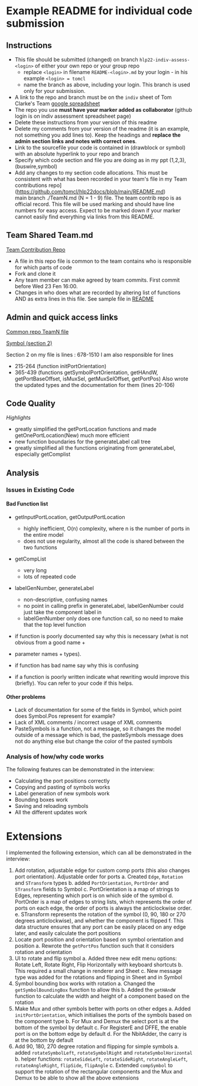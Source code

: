 # Example README for individual code submission

## Instructions

* This file should be submitted (changed) on branch `hlp22-indiv-assess-<login>` of either your own repo or your group repo
   * replace `<login>` in filename `README-<login>.md` by your login - in his example `<login> = tomcl`
   * name the branch as above, including your login. This branch is used only for your submission.
* A link to the repo and branch must be on the `indiv` sheet of Tom Clarke's Team [google spreadsheet](https://docs.google.com/spreadsheets/d/1prQ5usnpu36FgtbsMO8j6_mwbdd34haSMOQKN2OkLBA/edit?usp=sharing)
* The repo you use **must have your marker added as collaborator** (github login is on indiv assessment spreadsheet page)
* Delete these instructions from your version of this readme
* Delete my comments from your version of the readme (it is an example, not something you add lines to). 
Keep the headings and **replace the admin section links and notes with correct ones**.
* Link to the sourcefile your code is contained in (drawblock or symbol) with an absolute hyperlink 
to your repo and branch
* Specify which code section and file you are doing as in my ppt (1,2,3), (buswire,symbol)
* Add any changes to my section code allocations. This must be consistent with what has been 
recorded in your team's file in my Team contributions repo](https://github.com/tomcl/hlp22docs/blob/main/README.md)  
main branch ./TeamN.md (N = 1 - 9) file. The team contrib repo is as official record. This file will be 
used marking and should have line numbers for easy access. Expect to be marked down if your marker
cannot easily find everything via links from this README.

## Team Shared Team.md

[Team Contribution Repo](https://github.com/tomcl/hlp22docs/blob/main/README.md)

* A file in this repo file is common to the team contains who is responsible for which parts of code
* Fork and clone it
* Any team member can make agreed by team commits. First commit before Wed 23 Fen 16:00. 
* Changes in who does what are recorded by altering list of functions AND 
as extra lines in this file. See sample file in [README](https://github.com/tomcl/hlp22docs/blob/main/README.md)

## Admin and quick access links

[Common repo TeamN file](https://github.com/tomcl/hlp22docs/blob/main/Team9.md)

[Symbol (section 2)](src/renderer/drawblock/symbol.fs)

Section 2 on my file is lines : 678-1510
I am also responsible for lines 
* 215-264 (function initPortOrientation)
* 365-439 (functions getSymbolPortOrientation, getHAndW, getPortBaseOffset, isMuxSel, getMuxSelOffset, getPortPos)
Also wrote the updated types and the documentation for them (lines 20-106)






## Code Quality

*Highlights*

* greatly simplified the getPortLocation functions and made getOnePortLocation(New) much more efficient
* new function boundaries for the generateLabel call tree
* greatly simplified all the functions originating from generateLabel, especially getComplist


## Analysis

### Issues in Existing Code

#### Bad Function list

* getInputPortLocation, getOutputPortLocation 
    * highly inefficient, O(n) complexity, where n is the number of ports in the entire model
    * does not use regularity, almost all the code is shared between the two functions
* getCompList
    * very long
    * lots of repeated code
* labelGenNumber, generateLabel
    * non-descriptive, confusing names
    * no point in calling prefix in generateLabel, labelGenNumber could just take the component label in
    * labelGenNumber only does one function call, so no need to make that the top level function

* if function is poorly documented say why this is necessary (what is not obvious from a good name + 
* parameter names + types).
* if function has bad name say why this is confusing
* if a function is poorly written indicate what rewriting would improve this (briefly). You can 
refer to your code if this helps.

#### Other problems

* Lack of documentation for some of the fields in Symbol, which point does Symbol.Pos represent for example?
* Lack of XML comments / incorrect usage of XML comments
* PasteSymbols is a function, not a message, so it changes the model outside of a message which is bad, the pasteSymbols message does not do anything else but change the color of the pasted symbols

### Analysis of how/why code works

The following features can be demonstrated in the interview:

* Calculating the port positions correctly
* Copying and pasting of symbols works
* Label generation of new symbols work
* Bounding boxes work
* Saving and reloading symbols
* All the different updates work

# Extensions

I implemented the following extension, which can all be demonstrated in the interview:

1. Add rotation, adjustable edge for custom comp ports (this also changes port
orientation). Adjustable order for ports
    a. Created `Edge`, `Rotation` and `STransform` types
    b. added `PortOrientation`, `PortOrder` and `STransform` fields to Symbol
    c. PortOrientation is a map of strings to Edges, representing which port is on which side of the symbol
    d. PortOrder is a map of edges to string lists, which represents the order of ports on each edge, the order of ports is always the anticlockwise order.
    e. STransform represents the rotation of the symbol (0, 90, 180 or 270 degrees anticlockwise), and whether the component is flipped
    f. This data structure ensures that any port can be easily placed on any edge later, and easily calculate the port positions
2. Locate port position and orientation based on symbol orientation and position
    a. Rewrote the `getPortPos` function such that it considers rotation and orientation
3. UI to rotate and flip symbol
    a. Added three new edit menu options: Rotate Left, Rotate Right, Flip Horizontally with keyboard shortcuts
    b. This required a small change in renderer and Sheet
    c. New message type was added for the rotations and flipping in Sheet and in Symbol
4. Symbol bounding box works with rotation
    a. Changed the `getSymbolBoundingBox` function to allow this
    b. Added the `getHAndW` function to calculate the width and height of a component based on the rotation
5. Make Mux and other symbols better with ports on other edges
    a. Added `initPortOrientation`, which initialises the ports of the symbols based on the component type
    b. For Mux and Demux the select port is at the bottom of the symbol by default
    c. For RegisterE and DFFE, the enable port is on the bottom edge by default
    d. For the NbitAdder, the carry is at the bottom by default
6. Add 90, 180, 270 degree rotation and flipping for simple symbols
    a. added `rotateSymbolLeft`, `rotateSymbolRight` and `rotateSymbolHorizontal`
    b. helper functions: `rotateSideLeft`, `rotateSideRight`, `rotateAngleLeft`, `rotateAngleRight`, `flipSide`, `flipAngle`
    c. Extended `compSymbol` to support the rotation of the rectangular components and the Mux and Demux to be able to show all the above extensions



